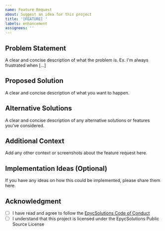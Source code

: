```yaml
---
name: Feature Request
about: Suggest an idea for this project
title: '[FEATURE] '
labels: enhancement
assignees: ''
---
```


## Problem Statement
A clear and concise description of what the problem is. Ex. I'm always frustrated when [...]

## Proposed Solution
A clear and concise description of what you want to happen.

## Alternative Solutions
A clear and concise description of any alternative solutions or features you've considered.

## Additional Context
Add any other context or screenshots about the feature request here.

## Implementation Ideas (Optional)
If you have any ideas on how this could be implemented, please share them here.

## Acknowledgment
- [ ] I have read and agree to follow the [EpycSolutions Code of Conduct](/CODE_OF_CONDUCT.md)
- [ ] I understand that this project is licensed under the EpycSolutions Public Source License